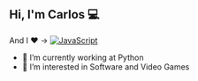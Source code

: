 ## Hi, I'm Carlos  :computer: 

And I ❤️  ->  <a href="https://github.com/search?q=user%3AJadhielv+is%3Arepo+language%3Ajavascript+fork%3Atrue">
                 <img alt="JavaScript" src="https://img.shields.io/badge/JavaScript%20-%23F7DF1E.svg?logo=javascript&logoColor=black&style=for-the-badge" style="appveyor">
               </a>

- 🔭 I’m currently working at Python
- 👀 I’m interested in Software and Video Games






